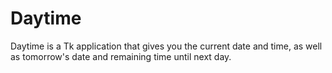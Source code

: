 # Daytime

Daytime is a Tk application that gives you the current date and time, as well as tomorrow's date and remaining time until next day.
